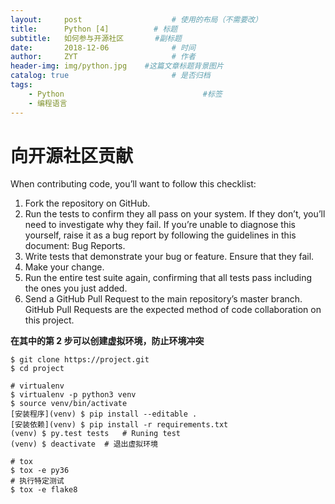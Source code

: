 ```yaml
---
layout:     post                    # 使用的布局（不需要改）
title:      Python [4]          # 标题 
subtitle:   如何参与开源社区       #副标题
date:       2018-12-06              # 时间
author:     ZYT                     # 作者
header-img: img/python.jpg    #这篇文章标题背景图片
catalog: true                       # 是否归档
tags:
    - Python                               #标签
    - 编程语言
---
```


# 向开源社区贡献

When contributing code, you’ll want to follow this checklist:

1. Fork the repository on GitHub.
2. Run the tests to confirm they all pass on your system. If they don’t, you’ll need to investigate why they fail. If you’re unable to diagnose this yourself, raise it as a bug report by following the guidelines in this document: Bug Reports.
3. Write tests that demonstrate your bug or feature. Ensure that they fail.
4. Make your change.
5. Run the entire test suite again, confirming that all tests pass including the ones you just added.
6. Send a GitHub Pull Request to the main repository’s master branch. GitHub Pull Requests are the expected method of code collaboration on this project.

**在其中的第 2 步可以创建虚拟环境，防止环境冲突**

```
$ git clone https://project.git
$ cd project

# virtualenv
$ virtualenv -p python3 venv 
$ source venv/bin/activate
[安装程序](venv) $ pip install --editable .
[安装依赖](venv) $ pip install -r requirements.txt
(venv) $ py.test tests   # Runing test
(venv) $ deactivate  # 退出虚拟环境

# tox
$ tox -e py36
# 执行特定测试
$ tox -e flake8
```
